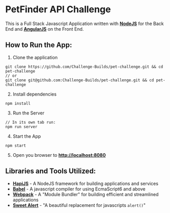 # PetFinder API Challenge

This is a Full Stack Javascript Application written with [**NodeJS**](https://nodejs.org/en/) for the Back End and [**AngularJS**](https://angularjs.org/) on the Front End. 

## How to Run the App:
1. Clone the application 
  ```
  git clone https://github.com/Challenge-Builds/pet-challenge.git && cd pet-challenge
  // or
  git clone git@github.com:Challenge-Builds/pet-challenge.git && cd pet-challenge
  ```
2. Install dependencies
  ```
  npm install
  ```
3. Run the Server
  ```
  // In its own tab run:
  npm run server
  ```
4. Start the App
  ```
  npm start
  ```
5. Open you browser to [**http://localhost:8080**](http://localhost:8080)

## Libraries and Tools Utilized:
  * [**HapiJS**](http://hapijs.com/) - A NodeJS framework for building applications and services
  * [**Babel**](https://babeljs.io/) - A javascript compiler for using EcmaScript6 and above
  * [**Webpack**](https://webpack.github.io/) - A "Module Bundler" for building efficient and streamlined applications
  * [**Sweet Alert**](http://t4t5.github.io/sweetalert/) - "A beautiful replacement for javascripts `alert()`"
